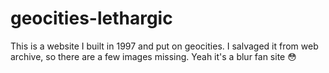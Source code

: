 # geocities-lethargic
This is a website I built in 1997 and put on geocities. I salvaged it from web archive, so there are a few images missing. Yeah it's a blur fan site :flushed:
